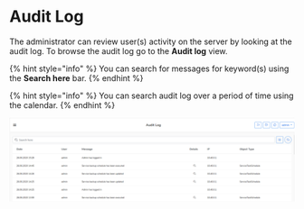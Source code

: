 # Audit Log

The administrator can review user\(s\) activity on the server by looking at the audit log.  To browse the audit log go to the **Audit log** view.  

{% hint style="info" %}
You can search for messages for keyword\(s\) using the **Search here** bar.
{% endhint %}

{% hint style="info" %}
You can search audit log over a period of time using the calendar.
{% endhint %}

![](../.gitbook/assets/kodo-cloud-administration-audit01.png)



